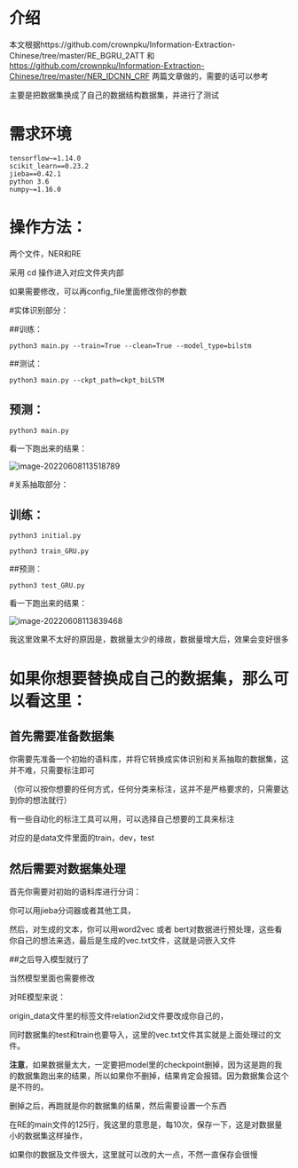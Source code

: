 

# 介绍

本文根据https://github.com/crownpku/Information-Extraction-Chinese/tree/master/RE_BGRU_2ATT 和 https://github.com/crownpku/Information-Extraction-Chinese/tree/master/NER_IDCNN_CRF 两篇文章做的，需要的话可以参考

主要是把数据集换成了自己的数据结构数据集，并进行了测试



# 需求环境 

```
tensorflow~=1.14.0
scikit_learn==0.23.2
jieba==0.42.1
python 3.6
numpy~=1.16.0
```



# 操作方法：

两个文件，NER和RE

采用 cd 操作进入对应文件夹内部

如果需要修改，可以再config_file里面修改你的参数



#实体识别部分：

##训练：

```
python3 main.py --train=True --clean=True --model_type=bilstm
```

##测试：

```
python3 main.py --ckpt_path=ckpt_biLSTM
```

## 预测：

```
python3 main.py
```

看一下跑出来的结果：

![image-20220608113518789](C:\Users\Lenovo\AppData\Roaming\Typora\typora-user-images\image-20220608113518789.png)



#关系抽取部分：

## 训练：

```
python3 initial.py
```

```
python3 train_GRU.py
```

##预测：

```
python3 test_GRU.py
```

看一下跑出来的结果：

![image-20220608113839468](C:\Users\Lenovo\AppData\Roaming\Typora\typora-user-images\image-20220608113839468.png)



我这里效果不太好的原因是，数据量太少的缘故，数据量增大后，效果会变好很多

# 如果你想要替换成自己的数据集，那么可以看这里：

## 首先需要准备数据集

你需要先准备一个初始的语料库，并将它转换成实体识别和关系抽取的数据集，这并不难，只需要标注即可

（你可以按你想要的任何方式，任何分类来标注，这并不是严格要求的，只需要达到你的想法就行）

有一些自动化的标注工具可以用，可以选择自己想要的工具来标注

对应的是data文件里面的train，dev，test

## 然后需要对数据集处理

首先你需要对初始的语料库进行分词：

你可以用jieba分词器或者其他工具，

然后，对生成的文本，你可以用word2vec 或者 bert对数据进行预处理，这些看你自己的想法来选，最后是生成的vec.txt文件，这就是词嵌入文件



##之后导入模型就行了

当然模型里面也需要修改

对RE模型来说：

origin_data文件里的标签文件relation2id文件要改成你自己的，

同时数据集的test和train也要导入，这里的vec.txt文件其实就是上面处理过的文件。



**注意**，如果数据量太大，一定要把model里的checkpoint删掉，因为这是跑的我的数据集跑出来的结果，所以如果你不删掉，结果肯定会报错。因为数据集合这个是不符的。

删掉之后，再跑就是你的数据集的结果，然后需要设置一个东西

在RE的main文件的125行，我这里的意思是，每10次，保存一下，这是对数据量小的数据集这样操作，

如果你的数据及文件很大，这里就可以改的大一点，不然一直保存会很慢
